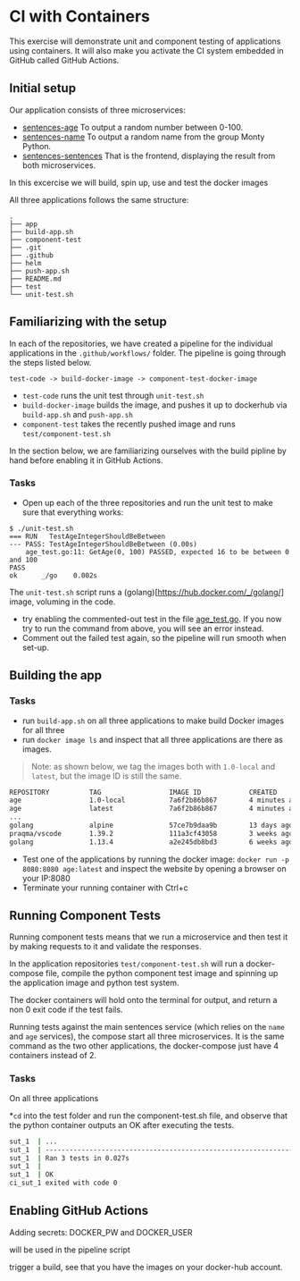 # CI with Containers

This exercise will demonstrate unit and component testing of applications using containers.
It will also make you activate the CI system embedded in GitHub called GitHub Actions.

## Initial setup

Our application consists of three microservices:

* [sentences-age](../../../k8s-sentences-age) To output a random number between 0-100.
* [sentences-name](../../../k8s-sentences-name) To output a random name from the group Monty Python.
* [sentences-sentences](../../../k8s-sentences-sentence) That is the frontend, displaying the result from both microservices.

In this excercise we will build, spin up, use and test the docker images

All three applications follows the same structure:

```
.
├── app
├── build-app.sh
├── component-test
├── .git
├── .github
├── helm
├── push-app.sh
├── README.md
├── test
└── unit-test.sh

```

## Familiarizing with the setup

In each of the repositories, we have created a pipeline for the individual applications in the `.github/workflows/` folder.
The pipeline is going through the steps listed below.

`test-code -> build-docker-image -> component-test-docker-image`

* `test-code` runs the unit test through `unit-test.sh`
* `build-docker-image` builds the image, and pushes it up to dockerhub via `build-app.sh` and `push-app.sh`
* `component-test` takes the recently pushed image and runs `test/component-test.sh`

In the section below, we are familiarizing ourselves with the build pipline by hand before enabling it in GitHub Actions.

### Tasks

* Open up each of the three repositories and run the unit test to make sure that everything works:

```shell
$ ./unit-test.sh
=== RUN   TestAgeIntegerShouldBeBetween
--- PASS: TestAgeIntegerShouldBeBetween (0.00s)
    age_test.go:11: GetAge(0, 100) PASSED, expected 16 to be between 0 and 100
PASS
ok  	_/go	0.002s

```

The `unit-test.sh` script runs a (golang)[https://hub.docker.com/_/golang/] image, voluming in the code.

* try enabling the commented-out test in the file [age_test.go](../k8s-sentences-age/app/age_test.go). If you now try to run the command from above, you will see an error instead.
* Comment out the failed test again, so the pipeline will run smooth when set-up.

## Building the app

### Tasks

* run `build-app.sh` on all three applications to make build Docker images for all three
* run `docker image ls` and inspect that all three applications are there as images.

> Note: as shown below, we tag the images both with `1.0-local` and `latest`, but the image ID is still the same.

```bash
REPOSITORY          TAG                 IMAGE ID            CREATED             SIZE
age                 1.0-local           7a6f2b86b867        4 minutes ago       11.6MB
age                 latest              7a6f2b86b867        4 minutes ago       11.6MB
...
golang              alpine              57ce7b9daa9b        13 days ago         359MB
praqma/vscode       1.39.2              111a3cf43058        3 weeks ago         1.21GB
golang              1.13.4              a2e245db8bd3        6 weeks ago         803MB
```

* Test one of the applications by running the docker image: `docker run -p 8080:8080 age:latest` and inspect the website by opening a browser on your IP:8080
* Terminate your running container with Ctrl+c

## Running Component Tests

Running component tests means that we run a microservice and then test it by making requests to it and validate the responses.

In the application repositories `test/component-test.sh` will run a docker-compose file, compile the python component test image and spinning up the application image and python test system.

The docker containers will hold onto the terminal for output, and return a non 0 exit code if the test fails.

Running tests against the main sentences service (which relies on the `name` and
`age` services), the compose start all three microservices. It is the same command as the two other applications, the docker-compose just have 4 containers instead of 2.

### Tasks

On all three applications

*`cd` into the test folder and run the component-test.sh file, and observe that the python container outputs an OK after executing the tests.

```bash
sut_1  | ...
sut_1  | ----------------------------------------------------------------------
sut_1  | Ran 3 tests in 0.027s
sut_1  | 
sut_1  | OK
ci_sut_1 exited with code 0

```

## Enabling GitHub Actions

Adding secrets:  DOCKER_PW and DOCKER_USER

will be used in the pipeline script

trigger a build, see that you have the images on your docker-hub account.
